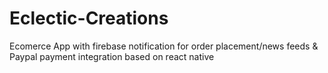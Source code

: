 # Eclectic-Creations
Ecomerce App with firebase notification for order placement/news feeds &amp; Paypal payment integration based on react native
